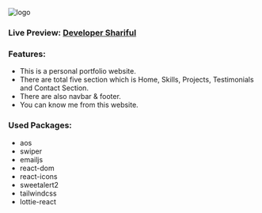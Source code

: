 ![logo](https://github.com/shariful10/Developer-Shariful/assets/98546214/c795fc00-71cc-4e98-af3e-d84110a36057)

### Live Preview: [Developer Shariful](https://developer-shariful.netlify.app/)

### Features:

-   This is a personal portfolio website.
-   There are total five section which is Home, Skills, Projects, Testimonials and Contact Section.
-   There are also navbar & footer.
-   You can know me from this website.

### Used Packages:

-   aos
-   swiper
-   emailjs
-   react-dom
-   react-icons
-   sweetalert2
-   tailwindcss
-   lottie-react
